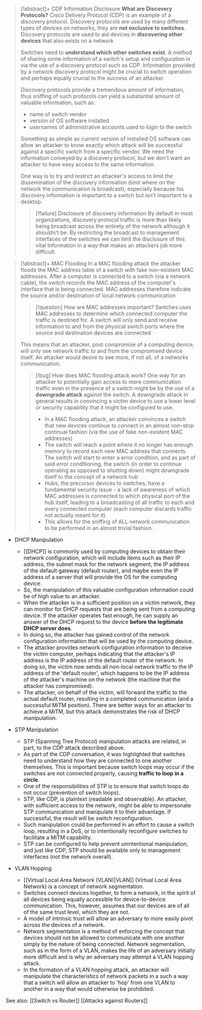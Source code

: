 >[!abstract]+ CDP Information Disclosure
>**What are Discovery Protocols?**
>Cisco Delivery Protocol (CDP) is an example of a discovery protocol. Discovery protocols are used by many different types of devices on networks, they are **not exclusive to switches**. Discovery protocols are used to aid devices in **discovering other devices** that also exists on a network 
>
>Switches need to **understand which other switches exist**. A method of sharing some information of a switch's setup and configuration is via the use of a discovery protocol such as CDP. Information provided by a network discovery protocol might be crucial to switch operation and perhaps equally crucial to the success of an attacker. 
>
>Discovery protocols provide a tremendous amount of information, thus sniffing of such protocols can yield a substantial amount of valuable information, such as:
>	- name of switch vendor
>	- version of OS software installed
>	- usernames of administrative accounts used to login to the switch
>
>Something as simple as current version of installed OS software can allow an attacker to know exactly which attack will be successful against a specific switch from a specific vendor. We need the information conveyed by a discovery protocol, but we don't want an attacker to have easy access to the same information.
>
>One way is to try and restrict an attacker's access to limit the dissemination of the discovery information (limit where on the network the communication is broadcast), especially because his discovery information is important to a switch but isn't important to a desktop.
>
>>[!failure] Disclosure of discovery information
>>By default in most organizations, discovery protocol traffic is more than likely being broadcast across the entirety of the network although it shouldn't be. By restricting the broadcast to management interfaces of the switches we can limit the disclosure of this vital Information in a way that makes an attackers job more difficult.
			
>[!abstract]+ MAC Flooding
>In a MAC flooding attack the attacker floods the MAC address table of a switch with fake non-existent MAC addresses. After a computer is connected to a switch (via a network cable), the switch records the MAC address of the computer's interface that is being connected. MAC addresses therefore indicate the source and/or destination of local network communication
>
>>[!question] How are MAC addresses important?
>>Switches uses MAC addresses to determine which connected computer the traffic is destined for. A switch will only send and receive information to and from the physical switch ports where the source and destination devices are connected
>
>This means that an attacker, post compromise of a computing device, will only see network traffic to and from the compromised device itself. An attacker would desire to see more, if not all, of a networks communication.
>
>>[!bug] How does MAC flooding attack work?
>>One way for an attacker to potentially gain access to more communication traffic even in the presence of a switch might be by the use of a **downgrade attack** against the switch.
>>A downgrade attack in general results in convincing a victim device to use a lower level or security capability that it might be configured to use.
>> - In a MAC flooding attack, an attacker convinces a switch that new devices continue to connect in an almost non-stop continual fashion (via the use of fake non-existent MAC addresses)
>> - The switch will reach a point where it no longer has enough memory to record each new MAC address that connects. The switch will start to enter a error condition, and as part of said error conditioning, the switch (in order to continue operating as opposed to shutting down) might downgrade itself to the concept of a network hub
>> - Hubs, the precursor devices to switches, have a fundamental security issue - a lack of awareness of which MAC addresses is connected to which physical port of the hub itself, leading to a broadcasting of all traffic to each and every connected computer (each computer discards traffic not actually meant for it).
>> - This allows for the sniffing of ALL network communication to be performed in an almost trivial fashion.
		
- DHCP Manipulation
	- [[DHCP]] is commonly used by computing devices to obtain their network configuration, which will include items such as their IP address, the subnet mask for the network segment, the IP address of the default gateway (default router), and maybe even the IP address of a server that will provide the OS for the computing device.
	- So, the manipulation of this valuable configuration information could be of high value to an attacker. 
	- When the attacker is in a sufficient position on a victim network, they can monitor for DHCP requests that are being sent from a computing device. If the attacker operates fast enough, he can supply an answer of the DHCP request to the device **before the legitimate DHCP server does**.
	- In doing so, the attacker has gained control of the network configuration information that will be used by the computing device. 
	- The attacker provides network configuration information to deceive the victim computer, perhaps indicating that the attacker's IP address is the IP address of the default router of the network. In doing so, the victim now sends all non-local network traffic to the IP address of the 'default router', which happens to be the IP address of the attacker's machine on the network (the machine that the attacker has compromised). 
	- The attacker, on behalf of the victim, will forward the traffic to the actual default router, resulting in a completed communication (and a successful MiTM position). There are better ways for an attacker to achieve a MiTM, but this attack demonstrates the risk of DHCP manipulation.
		
- STP Manipulation
	- STP (Spanning Tree Protocol) manipulation attacks are related, in part, to the CDP attack described above.
	- As part of the CDP conversation, it was highlighted that switches need to understand how they are connected to one another themselves. This is important because switch loops may occur if the switches are not connected properly, causing **traffic to loop in a circle**.
	- One of the responsibilities of STP is to ensure that switch loops do not occur (prevention of switch loops).
	- STP, like CDP, is plaintext (readable and observable). An attacker, with sufficient access to the network, might be able to impersonate STP communication and manipulate it to their advantage. If successful, the result will be switch reconfiguration.
	- Such manipulation could be performed in an effort to cause a switch loop, resulting in a DoS, or to intentionally reconfigure switches to facilitate a MiTM capability.
	- STP can be configured to help prevent unintentional manipulation, and just like CDP, STP should be available only to management interfaces (not the network overall).
		
- VLAN Hopping
	- [[Virtual Local Area Network (VLAN)|VLAN]] (Virtual Local Area Network) is a concept of network segmentation.
	- Switches connect devices together, to form a network, in the spirit of all devices being equally accessible for device-to-device communication. This, however, assumes that our devices are of all of the same trust level, which they are not.
	- A model of intrinsic trust will allow an adversary to more easily pivot across the devices of a network.
	- Network segmentation is a method of enforcing the concept that devices should not be allowed to communicate with one another simply by the nature of being connected. Network segmentation, such as in the form of a VLAN, makes the life of an adversary initially more difficult and is why an adversary may attempt a VLAN hopping attack.
	- In the formation of a VLAN hopping attack, an attacker will manipulate the characteristics of network packets in a such a way that a switch will allow an attacker to 'hop' from one VLAN to another in a way that would otherwise be prohibited.

See also:
[[Switch vs Router]]
[[Attacks against Routers]]